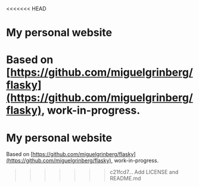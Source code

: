 <<<<<<< HEAD
# My personal website

Based on [https://github.com/miguelgrinberg/flasky](https://github.com/miguelgrinberg/flasky), work-in-progress.
=======
# My personal website

Based on [https://github.com/miguelgrinberg/flasky](https://github.com/miguelgrinberg/flasky), work-in-progress.
>>>>>>> c21fcd7... Add LICENSE and README.md
